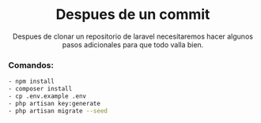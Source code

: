 <h1 align="center"> Despues de un commit </h1>
<p align="center"> Despues de clonar un repositorio de laravel necesitaremos hacer algunos pasos adicionales para que todo valla bien. </p>



### Comandos:

```sh
- npm install
- composer install
- cp .env.example .env
- php artisan key:generate
- php artisan migrate --seed
```
